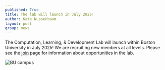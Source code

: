 ```yaml
---
published: True
title: The lab will launch in July 2025!
author: Kate Nussenbaum
layout: post
group: news
---
```

The Computation, Learning, & Development Lab will launch within Boston University in July 2025!
We are recruiting new members at all levels. Please see the [join](/join/) page for information about opportunities in the lab.
 
 <img src="/lab/static/img/news/bu.jpeg" alt="BU campus" class="img-fluid">